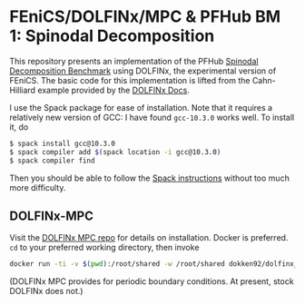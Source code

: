 # FEniCS/DOLFINx/MPC & PFHub BM 1: Spinodal Decomposition

This repository presents an implementation of the PFHub
[Spinodal Decomposition Benchmark](
https://pages.nist.gov/pfhub/benchmarks/benchmark1.ipynb/)
using DOLFINx, the experimental version of FEniCS.
The basic code for this implementation is lifted from the
Cahn-Hilliard example provided by the [DOLFINx Docs](
https://docs.fenicsproject.org/dolfinx/main/python/demos/cahn-hilliard/demo_cahn-hilliard.py.html).

I use the Spack package for ease of installation. Note that
it requires a relatively new version of GCC: I have found
`gcc-10.3.0` works well. To install it, do

```bash
$ spack install gcc@10.3.0
$ spack compiler add $(spack location -i gcc@10.3.0)
$ spack compiler find
```

Then you should be able to follow the [Spack instructions](
https://github.com/FEniCS/dolfinx#spack) without too much
more difficulty.

## DOLFINx-MPC

Visit the [DOLFINx MPC repo](https://github.com/jorgensd/dolfinx_mpc)
for details on installation. Docker is preferred. `cd` to your preferred
working directory, then invoke

```bash
docker run -ti -v $(pwd):/root/shared -w /root/shared dokken92/dolfinx_mpc:0.1.0
```

(DOLFINx MPC provides for periodic boundary conditions. At present, stock
DOLFINx does not.)
